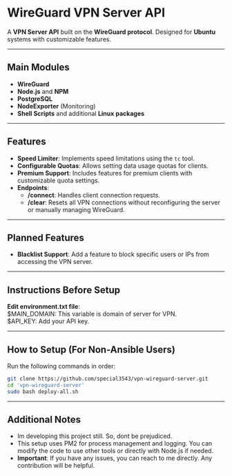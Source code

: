 # WireGuard VPN Server API

A **VPN Server API** built on the **WireGuard protocol**. Designed for **Ubuntu** systems with customizable features.

---

## Main Modules

- **WireGuard**
- **Node.js** and **NPM**
- **PostgreSQL**
- **NodeExporter** (Monitoring)
- **Shell Scripts** and additional **Linux packages**

---

## Features

- **Speed Limiter**: Implements speed limitations using the `tc` tool.  
- **Configurable Quotas**: Allows setting data usage quotas for clients.  
- **Premium Support**: Includes features for premium clients with customizable quota settings.  
- **Endpoints**:  
  - **/connect**: Handles client connection requests.  
  - **/clear**: Resets all VPN connections without reconfiguring the server or manually managing WireGuard.

---

## Planned Features

- **Blacklist Support**: Add a feature to block specific users or IPs from accessing the VPN server.

---

## Instructions Before Setup

**Edit environment.txt file**:<br />
$MAIN_DOMAIN: This variable is domain of server for VPN.<br />
$API_KEY: Add your API key.

---

## How to Setup (For Non-Ansible Users)

Run the following commands in order:

```bash
git clone https://github.com/special3543/vpn-wireguard-server.git
cd 'vpn-wireguard-server' 
sudo bash deploy-all.sh
```

---


## Additional Notes

- Im developing this project still. So, dont be prejudiced.
- This setup uses PM2 for process management and logging. You can modify the code to use other tools or directly with Node.js if needed.
- **Important**: If you have any issues, you can reach to me directly. Any contribution will be helpful.



